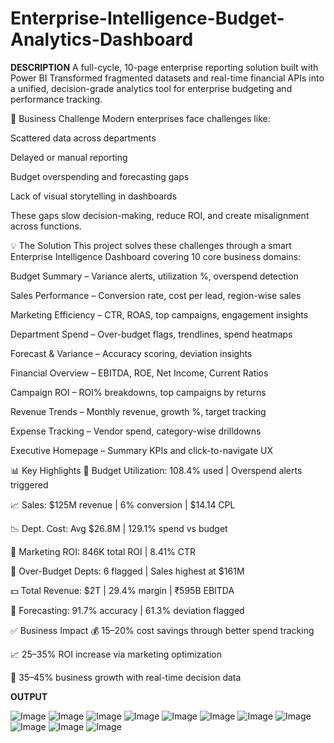 # Enterprise-Intelligence-Budget-Analytics-Dashboard
**DESCRIPTION**
A full-cycle, 10-page enterprise reporting solution built with Power BI
Transformed fragmented datasets and real-time financial APIs into a unified, decision-grade analytics tool for enterprise budgeting and performance tracking.

🎯 Business Challenge
Modern enterprises face challenges like:

Scattered data across departments

Delayed or manual reporting

Budget overspending and forecasting gaps

Lack of visual storytelling in dashboards

These gaps slow decision-making, reduce ROI, and create misalignment across functions.

💡 The Solution
This project solves these challenges through a smart Enterprise Intelligence Dashboard covering 10 core business domains:

Budget Summary – Variance alerts, utilization %, overspend detection

Sales Performance – Conversion rate, cost per lead, region-wise sales

Marketing Efficiency – CTR, ROAS, top campaigns, engagement insights

Department Spend – Over-budget flags, trendlines, spend heatmaps

Forecast & Variance – Accuracy scoring, deviation insights

Financial Overview – EBITDA, ROE, Net Income, Current Ratios

Campaign ROI – ROI% breakdowns, top campaigns by returns

Revenue Trends – Monthly revenue, growth %, target tracking

Expense Tracking – Vendor spend, category-wise drilldowns

Executive Homepage – Summary KPIs and click-to-navigate UX

📊 Key Highlights
📌 Budget Utilization: 108.4% used | Overspend alerts triggered

📈 Sales: $125M revenue | 6% conversion | $14.14 CPL

📉 Dept. Cost: Avg $26.8M | 129.1% spend vs budget

📢 Marketing ROI: 846K total ROI | 8.41% CTR

🏢 Over-Budget Depts: 6 flagged | Sales highest at $161M

💵 Total Revenue: $2T | 29.4% margin | ₹595B EBITDA

🔮 Forecasting: 91.7% accuracy | 61.3% deviation flagged

✅ Business Impact
💰 15–20% cost savings through better spend tracking

📈 25–35% ROI increase via marketing optimization

🚀 35–45% business growth with real-time decision data

**OUTPUT**






![Image](https://github.com/user-attachments/assets/40defa1c-6f63-4d1b-ba5a-6a318f850d92)
![Image](https://github.com/user-attachments/assets/4ecbc4f6-7d16-4ca0-8acd-20d955b8c60c)
![Image](https://github.com/user-attachments/assets/dd3df70c-ae55-4838-af25-51ae06dcc3dd)
![Image](https://github.com/user-attachments/assets/b80817a4-abb2-4acd-b950-aeb774875e2c)
![Image](https://github.com/user-attachments/assets/bf78a0c3-b053-44fe-9329-f8f6f36102f4)
![Image](https://github.com/user-attachments/assets/c167e078-d047-4a4e-81f7-f59bc1f41c84)
![Image](https://github.com/user-attachments/assets/0001c368-7d94-45cb-823f-ede4e48d8f62)
![Image](https://github.com/user-attachments/assets/e7ff9e6e-d8dd-49ea-9c63-abec05f02d50)
![Image](https://github.com/user-attachments/assets/e1403c8d-b32d-454c-a4f7-d3bd302b798d)
![Image](https://github.com/user-attachments/assets/9dbe6ff6-b660-4926-b353-2598510e8243)
![Image](https://github.com/user-attachments/assets/276640a9-1593-48a4-a8ea-1888bf6a0c37)


